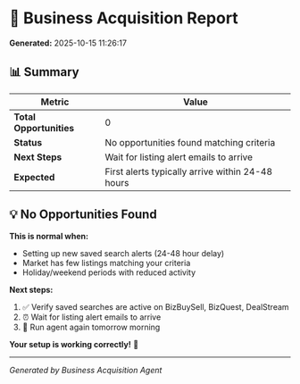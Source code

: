 # 🎯 Business Acquisition Report
**Generated:** 2025-10-15 11:26:17

## 📊 Summary

| Metric | Value |
|--------|-------|
| **Total Opportunities** | 0 |
| **Status** | No opportunities found matching criteria |
| **Next Steps** | Wait for listing alert emails to arrive |
| **Expected** | First alerts typically arrive within 24-48 hours |

## 💡 No Opportunities Found

**This is normal when:**
- Setting up new saved search alerts (24-48 hour delay)
- Market has few listings matching your criteria
- Holiday/weekend periods with reduced activity

**Next steps:**
1. ✅ Verify saved searches are active on BizBuySell, BizQuest, DealStream
2. ⏰ Wait for listing alert emails to arrive
3. 🔄 Run agent again tomorrow morning

**Your setup is working correctly!** 🎯

---
*Generated by Business Acquisition Agent*
